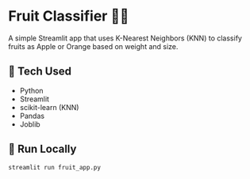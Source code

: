 # Fruit Classifier 🍎🍊

A simple Streamlit app that uses K-Nearest Neighbors (KNN) to classify fruits as Apple or Orange based on weight and size.

## 🔧 Tech Used
- Python
- Streamlit
- scikit-learn (KNN)
- Pandas
- Joblib

## 🚀 Run Locally

```bash
streamlit run fruit_app.py